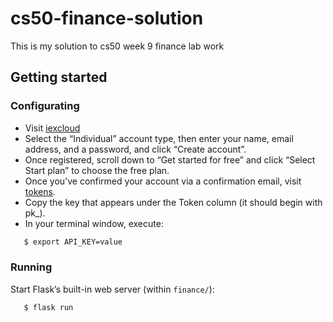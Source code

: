 # cs50-finance-solution
This is my solution to cs50 week 9 finance lab work 

## Getting started 
### Configurating
- Visit <a href="iexcloud.io/cloud-login#/register/" target="_blank"> iexcloud </a>
- Select the “Individual” account type, then enter your name, email address, and a password, and click “Create account”.
- Once registered, scroll down to “Get started for free” and click “Select Start plan” to choose the free plan.
- Once you’ve confirmed your account via a confirmation email, visit <a href="https://iexcloud.io/console/tokens" target="_blank"> tokens</a>.
- Copy the key that appears under the Token column (it should begin with pk_).
- In your terminal window, execute:
```bash
   $ export API_KEY=value
```
### Running 
Start Flask’s built-in web server (within `finance/`):
```
   $ flask run
```
